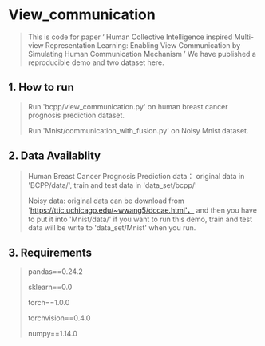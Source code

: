 # View_communication
> This is code for paper  ‘ Human Collective Intelligence inspired Multi-view Representation Learning: Enabling View Communication by Simulating Human Communication Mechanism ’
> We have published a reproducible demo and two dataset here.

## 1. How to run
> Run 'bcpp/view_communication.py' on human breast cancer prognosis prediction dataset.
> 
> Run 'Mnist/communication_with_fusion.py' on Noisy Mnist dataset.

## 2. Data Availablity
> Human Breast Cancer Prognosis Prediction data： original data in 'BCPP/data/', train and test data in 'data_set/bcpp/'
> 
> Noisy data: original data can be download from 'https://ttic.uchicago.edu/~wwang5/dccae.html'， 
> and then you have to put it into 'Mnist/data/' if you want to run this demo, train and test data will be write to 'data_set/Mnist' when you run.

## 3. Requirements
> pandas==0.24.2 
> 
> sklearn==0.0 
> 
> torch==1.0.0 
> 
> torchvision==0.4.0
> 
> numpy==1.14.0
